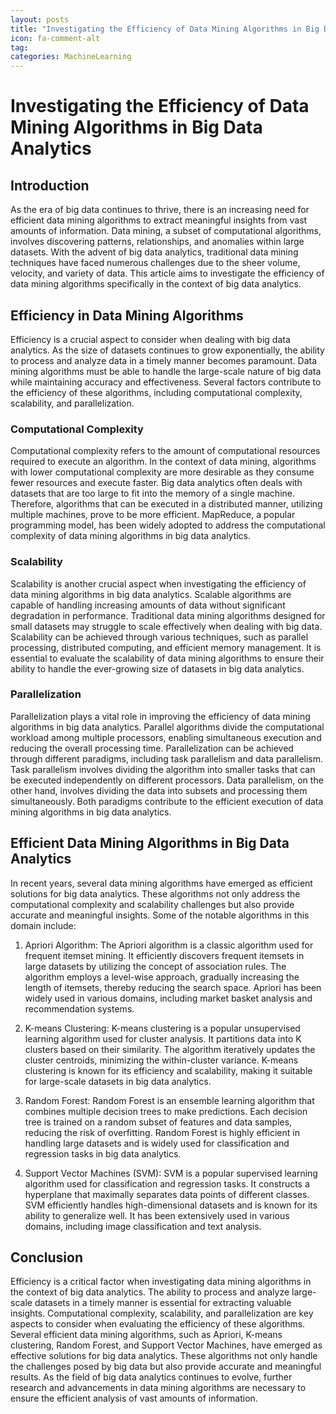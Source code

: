 ```yaml
---
layout: posts
title: "Investigating the Efficiency of Data Mining Algorithms in Big Data Analytics"
icon: fa-comment-alt
tag:      
categories: MachineLearning
---
```



# Investigating the Efficiency of Data Mining Algorithms in Big Data Analytics

## Introduction

As the era of big data continues to thrive, there is an increasing need for efficient data mining algorithms to extract meaningful insights from vast amounts of information. Data mining, a subset of computational algorithms, involves discovering patterns, relationships, and anomalies within large datasets. With the advent of big data analytics, traditional data mining techniques have faced numerous challenges due to the sheer volume, velocity, and variety of data. This article aims to investigate the efficiency of data mining algorithms specifically in the context of big data analytics.

## Efficiency in Data Mining Algorithms

Efficiency is a crucial aspect to consider when dealing with big data analytics. As the size of datasets continues to grow exponentially, the ability to process and analyze data in a timely manner becomes paramount. Data mining algorithms must be able to handle the large-scale nature of big data while maintaining accuracy and effectiveness. Several factors contribute to the efficiency of these algorithms, including computational complexity, scalability, and parallelization.

### Computational Complexity

Computational complexity refers to the amount of computational resources required to execute an algorithm. In the context of data mining, algorithms with lower computational complexity are more desirable as they consume fewer resources and execute faster. Big data analytics often deals with datasets that are too large to fit into the memory of a single machine. Therefore, algorithms that can be executed in a distributed manner, utilizing multiple machines, prove to be more efficient. MapReduce, a popular programming model, has been widely adopted to address the computational complexity of data mining algorithms in big data analytics.

### Scalability

Scalability is another crucial aspect when investigating the efficiency of data mining algorithms in big data analytics. Scalable algorithms are capable of handling increasing amounts of data without significant degradation in performance. Traditional data mining algorithms designed for small datasets may struggle to scale effectively when dealing with big data. Scalability can be achieved through various techniques, such as parallel processing, distributed computing, and efficient memory management. It is essential to evaluate the scalability of data mining algorithms to ensure their ability to handle the ever-growing size of datasets in big data analytics.

### Parallelization

Parallelization plays a vital role in improving the efficiency of data mining algorithms in big data analytics. Parallel algorithms divide the computational workload among multiple processors, enabling simultaneous execution and reducing the overall processing time. Parallelization can be achieved through different paradigms, including task parallelism and data parallelism. Task parallelism involves dividing the algorithm into smaller tasks that can be executed independently on different processors. Data parallelism, on the other hand, involves dividing the data into subsets and processing them simultaneously. Both paradigms contribute to the efficient execution of data mining algorithms in big data analytics.

## Efficient Data Mining Algorithms in Big Data Analytics

In recent years, several data mining algorithms have emerged as efficient solutions for big data analytics. These algorithms not only address the computational complexity and scalability challenges but also provide accurate and meaningful insights. Some of the notable algorithms in this domain include:

1. Apriori Algorithm: The Apriori algorithm is a classic algorithm used for frequent itemset mining. It efficiently discovers frequent itemsets in large datasets by utilizing the concept of association rules. The algorithm employs a level-wise approach, gradually increasing the length of itemsets, thereby reducing the search space. Apriori has been widely used in various domains, including market basket analysis and recommendation systems.

2. K-means Clustering: K-means clustering is a popular unsupervised learning algorithm used for cluster analysis. It partitions data into K clusters based on their similarity. The algorithm iteratively updates the cluster centroids, minimizing the within-cluster variance. K-means clustering is known for its efficiency and scalability, making it suitable for large-scale datasets in big data analytics.

3. Random Forest: Random Forest is an ensemble learning algorithm that combines multiple decision trees to make predictions. Each decision tree is trained on a random subset of features and data samples, reducing the risk of overfitting. Random Forest is highly efficient in handling large datasets and is widely used for classification and regression tasks in big data analytics.

4. Support Vector Machines (SVM): SVM is a popular supervised learning algorithm used for classification and regression tasks. It constructs a hyperplane that maximally separates data points of different classes. SVM efficiently handles high-dimensional datasets and is known for its ability to generalize well. It has been extensively used in various domains, including image classification and text analysis.

## Conclusion

Efficiency is a critical factor when investigating data mining algorithms in the context of big data analytics. The ability to process and analyze large-scale datasets in a timely manner is essential for extracting valuable insights. Computational complexity, scalability, and parallelization are key aspects to consider when evaluating the efficiency of these algorithms. Several efficient data mining algorithms, such as Apriori, K-means clustering, Random Forest, and Support Vector Machines, have emerged as effective solutions for big data analytics. These algorithms not only handle the challenges posed by big data but also provide accurate and meaningful results. As the field of big data analytics continues to evolve, further research and advancements in data mining algorithms are necessary to ensure the efficient analysis of vast amounts of information.